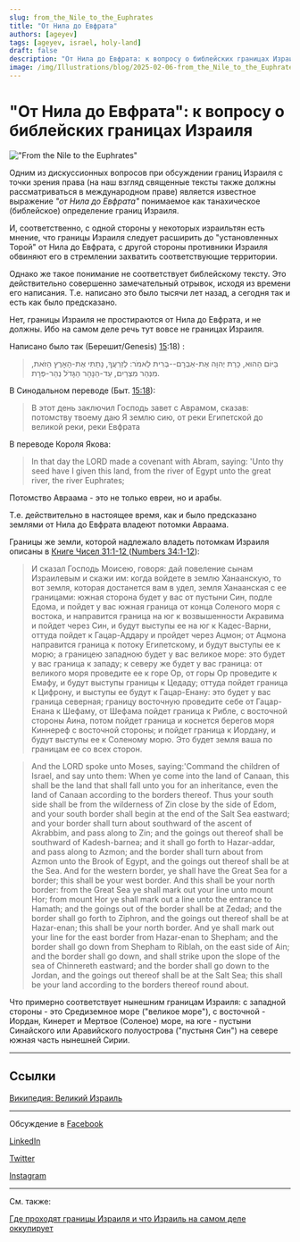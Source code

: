 ```yaml
---
slug: from_the_Nile_to_the_Euphrates
title: "От Нила до Евфрата"
authors: [ageyev]
tags: [ageyev, israel, holy-land]
draft: false
description: "От Нила до Евфрата: к вопросу о библейских границах Израиля"
image: /img/Illustrations/blog/2025-02-06-from_the_Nile_to_the_Euphrates/Bereshit_15-18.png
---
```


# "От Нила до Евфрата": к вопросу о библейских границах Израиля 

!["From the Nile to the Euphrates"](/img/Illustrations/blog/2025-02-06-from_the_Nile_to_the_Euphrates/Bereshit_15-18.png)

Одним из дискуссионных вопросов при обсуждении границ Израиля с точки зрения права (на наш взгляд священные тексты также должны рассматриваться в международном праве) является известное выражение *"от Нила до Евфрата"* понимаемое как танахическое (библейское) определение границ Израиля. 

И, соответственно, с одной стороны у некоторых израильтян есть мнение, что границы Израиля следует расширить до "установленных Торой" от Нила до Евфрата, с другой стороны противники Израиля обвиняют его в стремлении захватить соответствующие территории. 

Однако же такое понимание не соответствует библейскому тексту. Это действительно совершенно замечательный отрывок, исходя из времени его написания. Т.е. написано это было тысячи лет назад, а сегодня так и есть как было предсказано. 

Нет, границы Израиля не простираются от Нила до Евфрата, и не должны. Ибо на самом деле речь тут вовсе не границах Израиля. 

<!--truncate-->  

Написано было так (Берешит/Genesis) [15](https://mechon-mamre.org/p/pt/pt0115.htm):18) : 

> בַּיּוֹם הַהוּא, כָּרַת יְהוָה אֶת-אַבְרָם--בְּרִית לֵאמֹר:  לְזַרְעֲךָ, נָתַתִּי אֶת-הָאָרֶץ הַזֹּאת, מִנְּהַר מִצְרַיִם, עַד-הַנָּהָר הַגָּדֹל נְהַר-פְּרָת.

В Синодальном переводе (Быт. [15:18](https://ru.wikisource.org/wiki/%D0%91%D1%8B%D1%82%D0%B8%D0%B5#15:18)): 

> В этот день заключил Господь завет с Аврамом, сказав: потомству твоему даю Я землю сию, от реки Египетской до великой реки, реки Евфрата 

В переводе Короля Якова:

> In that day the LORD made a covenant with Abram, saying: 'Unto thy seed have I given this land, from the river of Egypt unto the great river, the river Euphrates; 

Потомство Авраама - это не только евреи, но и арабы. 

Т.е. действительно в настоящее время, как и было предсказано землями от Нила до Евфрата владеют потомки Авраама.

Границы же земли, которой надлежало владеть потомкам Израиля описаны в [Книге Чисел 31:1-12 ](https://ru.wikisource.org/wiki/%D0%A7%D0%B8%D1%81%D0%BB%D0%B0#34:1) ([Numbers 34:1-12](https://mechon-mamre.org/p/pt/pt0434.htm)):

> И сказал Господь Моисею, говоря: дай повеление сынам Израилевым и скажи им: когда войдете в землю Ханаанскую, то вот земля, которая достанется вам в удел, земля Ханаанская с ее границами: южная сторона будет у вас от пустыни Син, подле Едома, и пойдет у вас южная граница от конца Соленого моря с востока, и направится граница на юг к возвышенности Акравима и пойдет через Син, и будут выступы ее на юг к Кадес-Варни, оттуда пойдет к Гацар-Аддару и пройдет через Ацмон; от Ацмона направится граница к потоку Египетскому, и будут выступы ее к морю; а границею западною будет у вас великое море: это будет у вас граница к западу; к северу же будет у вас граница: от великого моря проведите ее к горе Ор, от горы Ор проведите к Емафу, и будут выступы границы к Цедаду; оттуда пойдет граница к Цифрону, и выступы ее будут к Гацар-Енану: это будет у вас граница северная; границу восточную проведите себе от Гацар-Енана к Шефаму, от Шефама пойдет граница к Рибле, с восточной стороны Аина, потом пойдет граница и коснется берегов моря Киннереф с восточной стороны; и пойдет граница к Иордану, и будут выступы ее к Соленому морю. Это будет земля ваша по границам ее со всех сторон.

> And the LORD spoke unto Moses, saying:'Command the children of Israel, and say unto them: When ye come into the land of Canaan, this shall be the land that shall fall unto you for an inheritance, even the land of Canaan according to the borders thereof. Thus your south side shall be from the wilderness of Zin close by the side of Edom, and your south border shall begin at the end of the Salt Sea eastward; and your border shall turn about southward of the ascent of Akrabbim, and pass along to Zin; and the goings out thereof shall be southward of Kadesh-barnea; and it shall go forth to Hazar-addar, and pass along to Azmon; and the border shall turn about from Azmon unto the Brook of Egypt, and the goings out thereof shall be at the Sea. And for the western border, ye shall have the Great Sea for a border; this shall be your west border. And this shall be your north border: from the Great Sea ye shall mark out your line unto mount Hor; from mount Hor ye shall mark out a line unto the entrance to Hamath; and the goings out of the border shall be at Zedad; and the border shall go forth to Ziphron, and the goings out thereof shall be at Hazar-enan; this shall be your north border. And ye shall mark out your line for the east border from Hazar-enan to Shepham; and the border shall go down from Shepham to Riblah, on the east side of Ain; and the border shall go down, and shall strike upon the slope of the sea of Chinnereth eastward; and the border shall go down to the Jordan, and the goings out thereof shall be at the Salt Sea; this shall be your land according to the borders thereof round about.

Что примерно соответствует нынешним границам Израиля: с западной стороны - это Средиземное море ("великое море"), с восточной - Иордан, Кинерет и Мертвое (Соленое) море, на юге - пустыни Синайского или Аравийского полуострова ("пустыня Син") на севере южная часть нынешней Сирии.

--- 

## Ссылки 

[Википедия: Великий Израиль](https://ru.wikipedia.org/wiki/%D0%92%D0%B5%D0%BB%D0%B8%D0%BA%D0%B8%D0%B9_%D0%98%D0%B7%D1%80%D0%B0%D0%B8%D0%BB%D1%8C)

--- 

Обсуждение в [Facebook](https://www.facebook.com/viktor.ageyev/posts/pfbid0GqkDefYN7YKmHdi1tzLC7Ai1vcoRvH2CqdSvhZS2yfhKfMM3SA1rf9yGWHm8yivTl) 

[LinkedIn](https://www.linkedin.com/posts/ageyev_from-the-nile-to-the-euphrates-on-the-activity-7293287687610912770-pYEd/) 

[Twitter](https://x.com/ageyev/status/1887506345617768538)

[Instagram](https://www.instagram.com/p/DFvBBNkoYaM/) 

--- 

См. также: 

[Где проходят границы Израиля и что Израиль на самом деле оккупирует](/ru/Holy-Land/borders_and_territory_of_israel/)